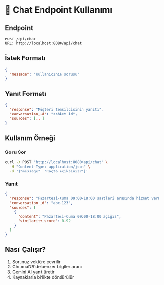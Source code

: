 # 💬 Chat Endpoint Kullanımı

## Endpoint
```
POST /api/chat
URL: http://localhost:8080/api/chat
```

## İstek Formatı
```json
{
  "message": "Kullanıcının sorusu"
}
```

## Yanıt Formatı
```json
{
  "response": "Müşteri temsilcisinin yanıtı",
  "conversation_id": "sohbet-id",
  "sources": [...]
}
```

## Kullanım Örneği

### Soru Sor
```bash
curl -X POST "http://localhost:8080/api/chat" \
  -H "Content-Type: application/json" \
  -d '{"message": "Kaçta açıksınız?"}'
```

### Yanıt
```json
{
  "response": "Pazartesi-Cuma 09:00-18:00 saatleri arasında hizmet vermekteyiz.",
  "conversation_id": "abc-123",
  "sources": [
    {
      "content": "Pazartesi-Cuma 09:00-18:00 açığız",
      "similarity_score": 0.92
    }
  ]
}
```

## Nasıl Çalışır?
1. Sorunuz vektöre çevrilir
2. ChromaDB'de benzer bilgiler aranır
3. Gemini AI yanıt üretir
4. Kaynaklarla birlikte döndürülür
